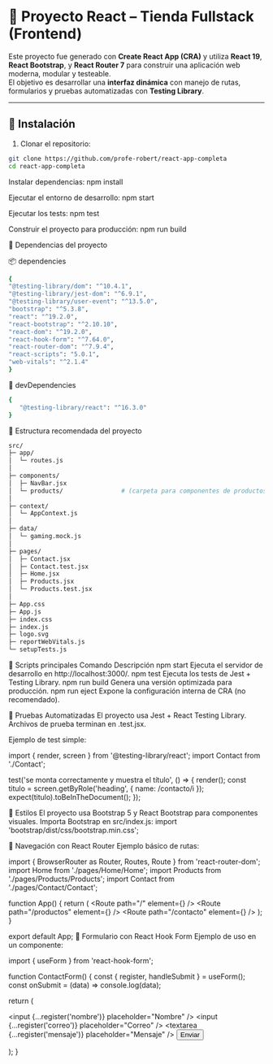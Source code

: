 # 🧩 Proyecto React – Tienda Fullstack (Frontend)

Este proyecto fue generado con **Create React App (CRA)** y utiliza **React 19**, **React Bootstrap**, y **React Router 7** para construir una aplicación web moderna, modular y testeable.  
El objetivo es desarrollar una **interfaz dinámica** con manejo de rutas, formularios y pruebas automatizadas con **Testing Library**.

---

## 🚀 Instalación

1. Clonar el repositorio:
```bash
git clone https://github.com/profe-robert/react-app-completa
cd react-app-completa
```

Instalar dependencias:
npm install

Ejecutar el entorno de desarrollo:
npm start

Ejecutar los tests:
npm test

Construir el proyecto para producción:
npm run build

🧠 Dependencias del proyecto

📦 dependencies
 ```bash
 {
 "@testing-library/dom": "^10.4.1",
 "@testing-library/jest-dom": "^6.9.1",
 "@testing-library/user-event": "^13.5.0",
 "bootstrap": "^5.3.8",
 "react": "^19.2.0",
 "react-bootstrap": "^2.10.10",
 "react-dom": "^19.2.0",
 "react-hook-form": "^7.64.0",
 "react-router-dom": "^7.9.4",
 "react-scripts": "5.0.1",
 "web-vitals": "^2.1.4"
 }
 ```

🧪 devDependencies
 ```bash
 {
    "@testing-library/react": "^16.3.0"
 }
 ```

🧩 Estructura recomendada del proyecto
 ```bash 
 src/
 ├─ app/
 │  └─ routes.js
 │
 ├─ components/
 │  ├─ NavBar.jsx
 │  └─ products/                # (carpeta para componentes de productos)
 │
 ├─ context/
 │  └─ AppContext.js
 │
 ├─ data/
 │  └─ gaming.mock.js
 │
 ├─ pages/
 │  ├─ Contact.jsx
 │  ├─ Contact.test.jsx
 │  ├─ Home.jsx
 │  ├─ Products.jsx
 │  └─ Products.test.jsx
 │
 ├─ App.css
 ├─ App.js
 ├─ index.css
 ├─ index.js
 ├─ logo.svg
 ├─ reportWebVitals.js
 └─ setupTests.js
 ``` 

🧰 Scripts principales
Comando	        Descripción
npm start	    Ejecuta el servidor de desarrollo en http://localhost:3000/.
npm test	    Ejecuta los tests de Jest + Testing Library.
npm run build	Genera una versión optimizada para producción.
npm run eject	Expone la configuración interna de CRA (no recomendado).

🧪 Pruebas Automatizadas
El proyecto usa Jest + React Testing Library.
Archivos de prueba terminan en .test.jsx.

Ejemplo de test simple:

import { render, screen } from '@testing-library/react';
import Contact from './Contact';

test('se monta correctamente y muestra el título', () => {
  render(<Contact />);
  const titulo = screen.getByRole('heading', { name: /contacto/i });
  expect(titulo).toBeInTheDocument();
});

🎨 Estilos
El proyecto usa Bootstrap 5 y React Bootstrap para componentes visuales.
Importa Bootstrap en src/index.js:
import 'bootstrap/dist/css/bootstrap.min.css';

🧩 Navegación con React Router
Ejemplo básico de rutas:

import { BrowserRouter as Router, Routes, Route } from 'react-router-dom';
import Home from './pages/Home/Home';
import Products from './pages/Products/Products';
import Contact from './pages/Contact/Contact';

function App() {
  return (
    <Router>
      <Routes>
        <Route path="/" element={<Home />} />
        <Route path="/productos" element={<Products />} />
        <Route path="/contacto" element={<Contact />} />
      </Routes>
    </Router>
  );
}

export default App;
🧩 Formulario con React Hook Form
Ejemplo de uso en un componente:

import { useForm } from 'react-hook-form';

function ContactForm() {
  const { register, handleSubmit } = useForm();
  const onSubmit = (data) => console.log(data);

  return (
    <form onSubmit={handleSubmit(onSubmit)}>
      <input {...register('nombre')} placeholder="Nombre" />
      <input {...register('correo')} placeholder="Correo" />
      <textarea {...register('mensaje')} placeholder="Mensaje" />
      <button type="submit">Enviar</button>
    </form>
  );
}
